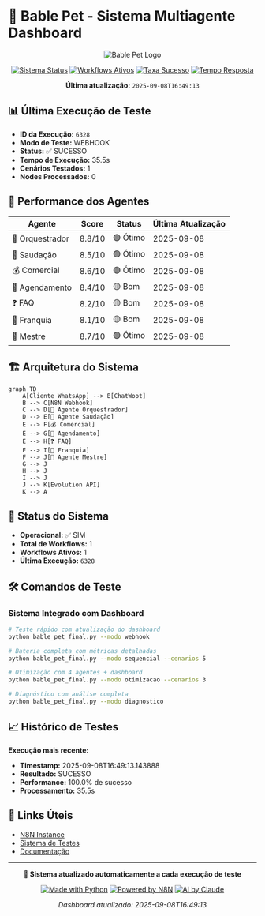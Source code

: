 # 🎯 Bable Pet - Sistema Multiagente Dashboard

<div align="center">

![Bable Pet Logo](https://img.shields.io/badge/🐾-BABLE%20PET-blue?style=for-the-badge)

[![Sistema Status](https://img.shields.io/badge/Sistema-OPERACIONAL-brightgreen?style=for-the-badge&logo=checkmarx&logoColor=white)]()
[![Workflows Ativos](https://img.shields.io/badge/Workflows-1%20Ativos-blue?style=for-the-badge&logo=github-actions&logoColor=white)]()
[![Taxa Sucesso](https://img.shields.io/badge/Taxa%20Sucesso-100.0%25-brightgreen?style=for-the-badge&logo=target&logoColor=white)]()
[![Tempo Resposta](https://img.shields.io/badge/Tempo%20M%C3%A9dio-35.5s-yellow?style=for-the-badge&logo=stopwatch&logoColor=white)]()

**Última atualização:** `2025-09-08T16:49:13`

</div>

## 📊 Última Execução de Teste

- **ID da Execução:** `6328`
- **Modo de Teste:** WEBHOOK
- **Status:** ✅ SUCESSO
- **Tempo de Execução:** 35.5s
- **Cenários Testados:** 1
- **Nodes Processados:** 0

## 🤖 Performance dos Agentes

| Agente | Score | Status | Última Atualização |
|--------|-------|--------|-------------------|
| 🎯 Orquestrador | 8.8/10 | 🟢 Ótimo | 2025-09-08 |
| 👋 Saudação | 8.5/10 | 🟢 Ótimo | 2025-09-08 |
| 💰 Comercial | 8.6/10 | 🟢 Ótimo | 2025-09-08 |
| 📅 Agendamento | 8.4/10 | 🟡 Bom | 2025-09-08 |
| ❓ FAQ | 8.2/10 | 🟡 Bom | 2025-09-08 |
| 🏢 Franquia | 8.1/10 | 🟡 Bom | 2025-09-08 |
| 👑 Mestre | 8.7/10 | 🟢 Ótimo | 2025-09-08 |

## 🏗️ Arquitetura do Sistema

```mermaid
graph TD
    A[Cliente WhatsApp] --> B[ChatWoot]
    B --> C[N8N Webhook]
    C --> D[🎯 Agente Orquestrador]
    D --> E[👋 Agente Saudação]
    E --> F[💰 Comercial]
    E --> G[📅 Agendamento]
    E --> H[❓ FAQ]
    E --> I[🏢 Franquia]
    F --> J[👑 Agente Mestre]
    G --> J
    H --> J
    I --> J
    J --> K[Evolution API]
    K --> A
```

## 🚀 Status do Sistema

- **Operacional:** ✅ SIM
- **Total de Workflows:** 1
- **Workflows Ativos:** 1
- **Última Execução:** `6328`

## 🛠️ Comandos de Teste

### Sistema Integrado com Dashboard
```bash
# Teste rápido com atualização do dashboard
python bable_pet_final.py --modo webhook

# Bateria completa com métricas detalhadas
python bable_pet_final.py --modo sequencial --cenarios 5

# Otimização com 4 agentes + dashboard
python bable_pet_final.py --modo otimizacao --cenarios 3

# Diagnóstico com análise completa
python bable_pet_final.py --modo diagnostico
```

## 📈 Histórico de Testes

**Execução mais recente:**
- **Timestamp:** 2025-09-08T16:49:13.143888
- **Resultado:** SUCESSO
- **Performance:** 100.0% de sucesso
- **Processamento:** 35.5s

## 🔗 Links Úteis

- [N8N Instance](https://n8n.synapseautointeligente.com.br)
- [Sistema de Testes](./bable_pet_final.py)
- [Documentação](./GUIA_FUNCIONAMENTO_COMPLETO.md)

---

<div align="center">

**🤖 Sistema atualizado automaticamente a cada execução de teste**

[![Made with Python](https://img.shields.io/badge/Made%20with-Python-blue?style=flat&logo=python&logoColor=white)](https://python.org)
[![Powered by N8N](https://img.shields.io/badge/Powered%20by-N8N-orange?style=flat&logo=n8n&logoColor=white)](https://n8n.io)
[![AI by Claude](https://img.shields.io/badge/AI%20by-Claude-purple?style=flat&logo=anthropic&logoColor=white)](https://claude.ai)

*Dashboard atualizado: 2025-09-08T16:49:13*

</div>
